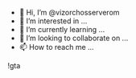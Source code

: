 - 👋 Hi, I’m @vizorchosserverom
- 👀 I’m interested in ...
- 🌱 I’m currently learning ...
- 💞️ I’m looking to collaborate on ...
- 📫 How to reach me ...

<!---
vizorchosserverom/vizorchosserverom is a ✨ special ✨ repository because its `README.md` (this file) appears on your GitHub profile.
You can click the Preview link to take a look at your changes.
--->!gta
